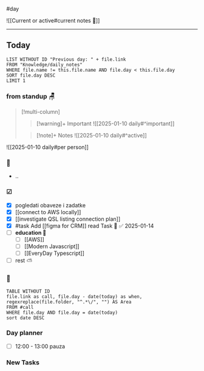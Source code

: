 #day

![[Current or active#current notes 📓]]

---
## Today
```dataview
LIST WITHOUT ID "Previous day: " + file.link
FROM "Knowledge/daily_notes"
WHERE file.name != this.file.name AND file.day < this.file.day
SORT file.day DESC
LIMIT 1
```
### from standup 🪑

> [!multi-column]
>> [!warning]+ Important
>> ![[2025-01-10 daily#^important]]
>
>> [!note]+ Notes
>> ![[2025-01-10 daily#^active]]

![[2025-01-10 daily#per person]]

###  🎏
- ..

### ☑
- [x] pogledati  obaveze i zadatke
- [x] [[connect to AWS locally]]
- [x] [[investigate QSL listing connection plan]]
- [x] #task Add [[figma for CRM]] read Task 🔼 ✅ 2025-01-14
- [ ] **education 🎒**
	- [ ] [[AWS]]
	- [ ] [[Modern Javascript]]
	- [ ] [[EveryDay Typescript]]
- [ ] rest ⛅ 

### 🤙
```dataview
TABLE WITHOUT ID
file.link as call, file.day - date(today) as when, regexreplace(file.folder, "^.*\/", "") AS Area
FROM #call
WHERE file.day AND file.day = date(today)
sort date DESC
```
### Day planner

- [ ] 12:00 - 13:00 pauza

### New Tasks
